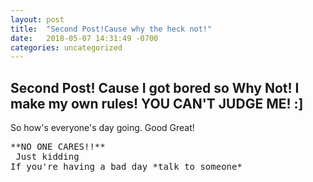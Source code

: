```yaml
---
layout: post
title:  "Second Post!Cause why the heck not!"
date:   2018-05-07 14:31:49 -0700
categories: uncategorized
---
```


## Second Post! Cause I got bored so **Why Not! I make my own rules! YOU CAN'T JUDGE ME!** :]

So how's everyone's day going. Good Great! 
<pre>
**NO ONE CARES!!**
 Just kidding
If you're having a bad day *talk to someone*
</pre>
